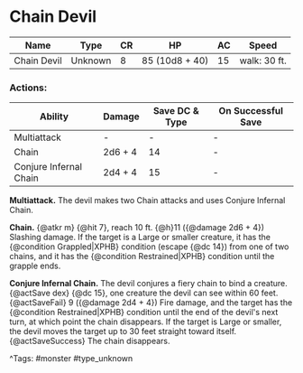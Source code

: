 # Chain Devil

| Name | Type | CR | HP | AC | Speed |
|------|------|----|----|----|-------|
| Chain Devil | Unknown | 8 | 85 (10d8 + 40) | 15 | walk: 30 ft. |

### Actions:

| Ability | Damage | Save DC & Type | On Successful Save |
|---------|--------|----------------|--------------------|
| Multiattack | - | - | - |
| Chain | 2d6 + 4 | 14 | - |
| Conjure Infernal Chain | 2d4 + 4 | 15 | - |


**Multiattack.** The devil makes two Chain attacks and uses Conjure Infernal Chain.

**Chain.** {@atkr m} {@hit 7}, reach 10 ft. {@h}11 ({@damage 2d6 + 4}) Slashing damage. If the target is a Large or smaller creature, it has the {@condition Grappled|XPHB} condition (escape {@dc 14}) from one of two chains, and it has the {@condition Restrained|XPHB} condition until the grapple ends.

**Conjure Infernal Chain.** The devil conjures a fiery chain to bind a creature. {@actSave dex} {@dc 15}, one creature the devil can see within 60 feet. {@actSaveFail} 9 ({@damage 2d4 + 4}) Fire damage, and the target has the {@condition Restrained|XPHB} condition until the end of the devil's next turn, at which point the chain disappears. If the target is Large or smaller, the devil moves the target up to 30 feet straight toward itself. {@actSaveSuccess} The chain disappears.

^Tags: #monster #type_unknown